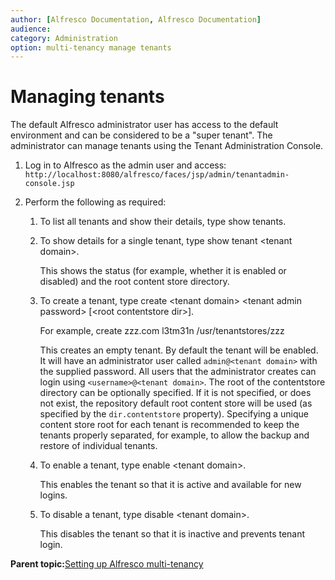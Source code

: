 ```yaml
---
author: [Alfresco Documentation, Alfresco Documentation]
audience: 
category: Administration
option: multi-tenancy manage tenants
---
```


# Managing tenants

The default Alfresco administrator user has access to the default environment and can be considered to be a "super tenant". The administrator can manage tenants using the Tenant Administration Console.

1.  Log in to Alfresco as the admin user and access: `http://localhost:8080/alfresco/faces/jsp/admin/tenantadmin-console.jsp`

2.  Perform the following as required:

    1.  To list all tenants and show their details, type show tenants.

    2.  To show details for a single tenant, type show tenant <tenant domain\>.

        This shows the status \(for example, whether it is enabled or disabled\) and the root content store directory.

    3.  To create a tenant, type create <tenant domain\> <tenant admin password\> \[<root contentstore dir\>\].

        For example, create zzz.com l3tm31n /usr/tenantstores/zzz

        This creates an empty tenant. By default the tenant will be enabled. It will have an administrator user called `admin@<tenant domain>` with the supplied password. All users that the administrator creates can login using `<username>@<tenant domain>`. The root of the contentstore directory can be optionally specified. If it is not specified, or does not exist, the repository default root content store will be used \(as specified by the `dir.contentstore` property\). Specifying a unique content store root for each tenant is recommended to keep the tenants properly separated, for example, to allow the backup and restore of individual tenants.

    4.  To enable a tenant, type enable <tenant domain\>.

        This enables the tenant so that it is active and available for new logins.

    5.  To disable a tenant, type disable <tenant domain\>.

        This disables the tenant so that it is inactive and prevents tenant login.


**Parent topic:**[Setting up Alfresco multi-tenancy](../concepts/mt-intro.md)

